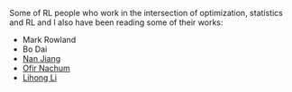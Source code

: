 Some of RL people who work in the intersection of optimization, statistics and RL and I also have been reading some of their works:  

* Mark Rowland 
* Bo Dai 
* [Nan Jiang](http://nanjiang.cs.illinois.edu/)
* [Ofir Nachum](https://scholar.google.com/citations?hl=en&user=C-ZlBWMAAAAJ&view_op=list_works&sortby=pubdate)  
* [Lihong Li](https://scholar.google.com/citations?hl=en&user=obpl7GQAAAAJ&view_op=list_works&sortby=pubdate)
